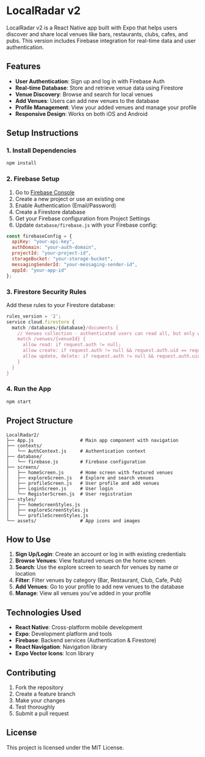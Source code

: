 # LocalRadar v2

LocalRadar v2 is a React Native app built with Expo that helps users discover and share local venues like bars, restaurants, clubs, cafes, and pubs. This version includes Firebase integration for real-time data and user authentication.

## Features

- **User Authentication**: Sign up and log in with Firebase Auth
- **Real-time Database**: Store and retrieve venue data using Firestore
- **Venue Discovery**: Browse and search for local venues
- **Add Venues**: Users can add new venues to the database
- **Profile Management**: View your added venues and manage your profile
- **Responsive Design**: Works on both iOS and Android

## Setup Instructions

### 1. Install Dependencies
```bash
npm install
```

### 2. Firebase Setup
1. Go to [Firebase Console](https://console.firebase.google.com/)
2. Create a new project or use an existing one
3. Enable Authentication (Email/Password)
4. Create a Firestore database
5. Get your Firebase configuration from Project Settings
6. Update `database/firebase.js` with your Firebase config:

```javascript
const firebaseConfig = {
  apiKey: "your-api-key",
  authDomain: "your-auth-domain",
  projectId: "your-project-id",
  storageBucket: "your-storage-bucket",
  messagingSenderId: "your-messaging-sender-id",
  appId: "your-app-id"
};
```

### 3. Firestore Security Rules
Add these rules to your Firestore database:

```javascript
rules_version = '2';
service cloud.firestore {
  match /databases/{database}/documents {
    // Venues collection - authenticated users can read all, but only write their own
    match /venues/{venueId} {
      allow read: if request.auth != null;
      allow create: if request.auth != null && request.auth.uid == request.resource.data.createdBy;
      allow update, delete: if request.auth != null && request.auth.uid == resource.data.createdBy;
    }
  }
}
```

### 4. Run the App
```bash
npm start
```

## Project Structure

```
LocalRadar2/
├── App.js                 # Main app component with navigation
├── contexts/
│   └── AuthContext.js     # Authentication context
├── database/
│   └── firebase.js        # Firebase configuration
├── screens/
│   ├── homeScreen.js      # Home screen with featured venues
│   ├── exploreScreen.js   # Explore and search venues
│   ├── profileScreen.js   # User profile and add venues
│   ├── LoginScreen.js     # User login
│   └── RegisterScreen.js  # User registration
├── styles/
│   ├── homeScreenStyles.js
│   ├── exploreScreenStyles.js
│   └── profileScreenStyles.js
└── assets/                # App icons and images
```

## How to Use

1. **Sign Up/Login**: Create an account or log in with existing credentials
2. **Browse Venues**: View featured venues on the home screen
3. **Search**: Use the explore screen to search for venues by name or location
4. **Filter**: Filter venues by category (Bar, Restaurant, Club, Cafe, Pub)
5. **Add Venues**: Go to your profile to add new venues to the database
6. **Manage**: View all venues you've added in your profile

## Technologies Used

- **React Native**: Cross-platform mobile development
- **Expo**: Development platform and tools
- **Firebase**: Backend services (Authentication & Firestore)
- **React Navigation**: Navigation library
- **Expo Vector Icons**: Icon library

## Contributing

1. Fork the repository
2. Create a feature branch
3. Make your changes
4. Test thoroughly
5. Submit a pull request

## License

This project is licensed under the MIT License.